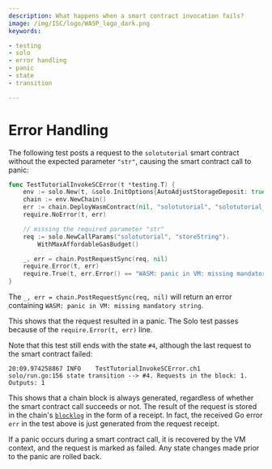 ```yaml
---
description: What happens when a smart contract invocation fails?
image: /img/ISC/logo/WASP_logo_dark.png
keywords:

- testing
- solo
- error handling
- panic
- state
- transition

---
```


# Error Handling

The following test posts a request to the `solotutorial` smart contract without the expected parameter `"str"`, causing
the smart contract call to panic:

```go
func TestTutorialInvokeSCError(t *testing.T) {
	env := solo.New(t, &solo.InitOptions{AutoAdjustStorageDeposit: true})
	chain := env.NewChain()
	err := chain.DeployWasmContract(nil, "solotutorial", "solotutorial_bg.wasm")
	require.NoError(t, err)

	// missing the required parameter "str"
	req := solo.NewCallParams("solotutorial", "storeString").
		WithMaxAffordableGasBudget()

	_, err = chain.PostRequestSync(req, nil)
	require.Error(t, err)
	require.True(t, err.Error() == "WASM: panic in VM: missing mandatory string")
}
```

The `_, err = chain.PostRequestSync(req, nil)` will return an error containing `WASM: panic in VM: missing mandatory string`.

This shows that the request resulted in a panic.
The Solo test passes because of the `require.Error(t, err)` line.

Note that this test still ends with the state `#4`, although the last request to the smart contract failed:

```log
20:09.974258867	INFO	TestTutorialInvokeSCError.ch1	solo/run.go:156	state transition --> #4. Requests in the block: 1. Outputs: 1
```

This shows that a chain block is always generated, regardless of whether the smart contract call succeeds or not. The
result of the request is stored in the chain's [`blocklog`](../core_concepts/core_contracts/blocklog.md) in the form of
a receipt. In fact, the received Go error `err` in the test above is just generated from the request receipt.

If a panic occurs during a smart contract call, it is recovered by the VM context, and the request is marked as failed.
Any state changes made prior to the panic are rolled back.
